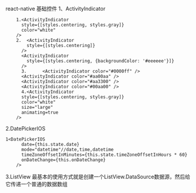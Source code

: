 react-native 基础控件
1、ActivityIndicator
		
		1.<ActivityIndicator
          style={[styles.centering, styles.gray]}
          color="white"
        />
        2.  <ActivityIndicator
            style={[styles.centering]}
          />
          <ActivityIndicator
            style={[styles.centering, {backgroundColor: '#eeeeee'}]}
          />
          3.      <ActivityIndicator color="#0000ff" />
          <ActivityIndicator color="#aa00aa" />
          <ActivityIndicator color="#aa3300" />
          <ActivityIndicator color="#00aa00" />
          4.<ActivityIndicator
          style={[styles.centering, styles.gray]}
          color="white"
          size="large"
          animating=true
        />
        
        
2.DatePickerIOS

	1<DatePickerIOS
          date={this.state.date}
          mode="datetime"//date,time,datetime
          timeZoneOffsetInMinutes={this.state.timeZoneOffsetInHours * 60}
          onDateChange={this.onDateChange}
        />
        
3.ListView
最基本的使用方式就是创建一个ListView.DataSource数据源，然后给它传递一个普通的数据数组
		